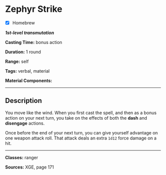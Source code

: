 # Zephyr Strike

- [x] Homebrew

***1st-level transmutation***

**Casting Time:** bonus action

**Duration:** 1 round

**Range:** self

**Tags:** verbal, material

**Material Components:**

---

## Description
You move like the wind.
When you first cast the spell, and then as a bonus action on your next turn, you take on the effects of both the **dash** and **disengage** actions.

Once before the end of your next turn, you can give yourself advantage on one weapon attack roll.
That attack deals an extra `1d12` force damage on a hit.

---

**Classes:** ranger

**Sources:** XGE, page 171
